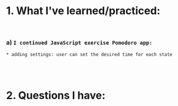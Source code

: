 # 1. What I've learned/practiced:

<br>

### a) `I continued JavaScript exercise Pomodoro app:` 

    * adding settings: user can set the desired time for each state


<br>



<br>

# 2. Questions I have:

<br>
